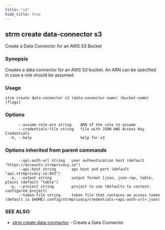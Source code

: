 ```yaml
---
title: "s3"
hide_title: true
---
```

## strm create data-connector s3

Create a Data Connector for an AWS S3 Bucket

### Synopsis

Creates a data connector for an AWS S3 bucket. An ARN can be specified in case a role should be assumed.

### Usage

```
strm create data-connector s3 (data-connector-name) (bucket-name) [flags]
```

### Options

```
      --assume-role-arn string    ARN of the role to assume
      --credentials-file string   file with JSON AWS Access Key Credentials
  -h, --help                      help for s3
```

### Options inherited from parent commands

```
      --api-auth-url string   user authentication host (default "https://accounts.strmprivacy.io")
      --api-host string       api host and port (default "api.strmprivacy.io:443")
  -o, --output string         output format [json, json-raw, table, plain] (default "table")
  -p, --project string        project to use (defaults to context-configured project)
      --token-file string     token file that contains an access token (default is $HOME/.config/strmprivacy/credentials-<api-auth-url>.json)
```

### SEE ALSO

* [strm create data-connector](docs/04-reference/01-cli-reference/strm/create/data-connector/index.md)	 - Create a Data Connector


